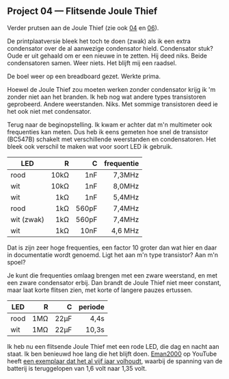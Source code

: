 ## Project 04 — Flitsende Joule Thief

Verder prutsen aan de Joule Thief (zie ook
[04](../04-joule-thief/README.md) en
[06](../06-solderen/README.md)).

De printplaatversie bleek het toch te doen (zwak) als ik een extra
condensator over de al aanwezige condensator hield. Condensator stuk?
Oude er uit gehaald om er een nieuwe in te zetten. Hij deed niks.
Beide condensatoren samen. Weer niets. Het blijft mij een raadsel.

De boel weer op een breadboard gezet. Werkte prima.

Hoewel de Joule Thief zou moeten werken zonder condensator krijg ik 'm
zonder niet aan het branden. Ik heb nog wat andere types transistoren
geprobeerd. Andere weerstanden. Niks. Met sommige transistoren deed ie
het ook niet met condensator.

Terug naar de beginopstelling. Ik kwam er achter dat m'n multimeter
ook frequenties kan meten. Dus heb ik eens gemeten hoe snel de
transistor (BC547B) schakelt met verschillende weerstanden en
condensatoren. Het bleek ook verschil te maken wat voor soort LED ik
gebruik.

| LED | R | C | frequentie  |
| ---- | ----: | ----: | ----: |
| rood | 10kΩ |  1nF | 7,3MHz |
| wit  | 10kΩ |  1nF | 8,0MHz |
| wit  |  1kΩ | 1nF | 5,4MHz |
| rood |  1kΩ | 560pF | 7,4MHz |
| wit (zwak) | 1kΩ | 560pF | 7,4MHz |
| wit | 1kΩ | 10nF | 4,6 MHz |

Dat is zijn zeer hoge frequenties, een factor 10 groter dan wat hier
en daar in documentatie wordt genoemd. Ligt het aan m'n type
transistor? Aan m'n spoel?

Je kunt die frequenties omlaag brengen met een zware weerstand, en met
een zware condensator erbij. Dan brandt de Joule Thief niet meer
constant, maar laat korte flitsen zien, met korte of langere pauzes
ertussen.

| LED | R | C | periode  |
| ---- | ----: | ----: | ----: |
| rood | 1MΩ |  22μF | 4,4s |
| wit  | 1MΩ |  22μF | 10,3s |

Ik heb nu een flitsende Joule Thief met een rode LED, die dag en nacht
aan staat. Ik ben benieuwd hoe lang die het blijft doen. 
[Eman2000](https://www.youtube.com/channel/UCElHlMVHMMpixDtpTxipGog) op
YouTube heeft
[een exemplaar dat het al vijf jaar volhoudt](https://www.youtube.com/watch?v=AWDX3L07qyc),
waarbij de spanning van de batterij is teruggelopen van 1,6 volt naar
1,35 volt.
